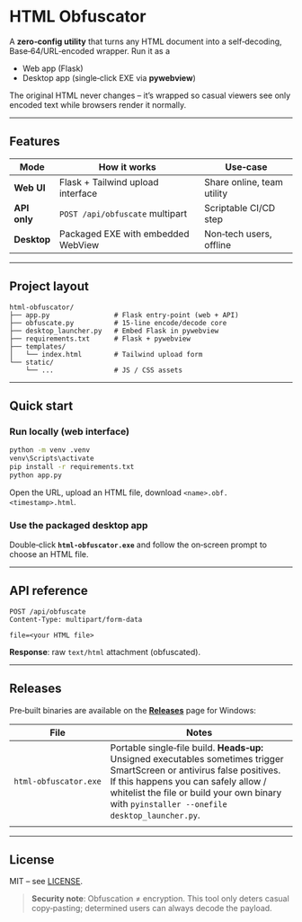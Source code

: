 # HTML Obfuscator

A **zero‑config utility** that turns any HTML document into a self‑decoding, Base‑64/URL‑encoded wrapper.  Run it as a

* Web app (Flask)
* Desktop app (single‑click EXE via **pywebview**)

The original HTML never changes – it’s wrapped so casual viewers see only encoded text while browsers render it normally.

---

## Features

| Mode         | How it works                       | Use‑case                   |
| ------------ | ---------------------------------- | -------------------------- |
| **Web UI**   | Flask + Tailwind upload interface  | Share online, team utility |
| **API only** | `POST /api/obfuscate` multipart    | Scriptable CI/CD step      |
| **Desktop**  | Packaged EXE with embedded WebView | Non‑tech users, offline    |

---

## Project layout

```text
html-obfuscator/
├── app.py                # Flask entry‑point (web + API)
├── obfuscate.py          # 15‑line encode/decode core
├── desktop_launcher.py   # Embed Flask in pywebview
├── requirements.txt      # Flask + pywebview
├── templates/
│   └── index.html        # Tailwind upload form
└── static/
    └── ...               # JS / CSS assets
```

---

## Quick start

### Run locally (web interface)

```bash
python -m venv .venv
venv\Scripts\activate
pip install -r requirements.txt
python app.py           
```

Open the URL, upload an HTML file, download `<name>.obf.<timestamp>.html`.

### Use the packaged desktop app

Double‑click **`html‑obfuscator.exe`** and follow the on‑screen prompt to choose an HTML file.

---

## API reference

```
POST /api/obfuscate
Content‑Type: multipart/form‑data

file=<your HTML file>
```

**Response**: raw `text/html` attachment (obfuscated).

---

## Releases

Pre‑built binaries are available on the [**Releases**](https://github.com/suryanarayanrenjith/html-obfuscator/releases) page for Windows:

| File                        | Notes                                                                                                                                                                                                                                                           |
| --------------------------- | --------------------------------------------------------------------------------------------------------------------------------------------------------------------------------------------------------------------------------------------------------------- |
| `html‑obfuscator.exe` | Portable single‑file build. **Heads‑up:** Unsigned executables sometimes trigger SmartScreen or antivirus false positives. If this happens you can safely allow / whitelist the file or build your own binary with `pyinstaller --onefile desktop_launcher.py`. |
|                             |                                                                                                                                                                                                                                                                 |

---

## License

MIT – see [LICENSE](https://github.com/suryanarayanrenjith/html-obfuscator/blob/main/LICENSE).

> **Security note**: Obfuscation ≠ encryption. This tool only deters casual copy‑pasting; determined users can always decode the payload.
